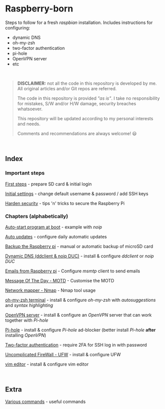 # Raspberry-born

Steps to follow for a fresh *raspbian* installation. Includes instructions for configuring:

- dynamic DNS
- oh-my-zsh
- two-factor authentication
- pi-hole
- OpenVPN server
- etc

<br>

> **DISCLAIMER:** not all the code in this repository is developed by me. All original articles and/or Git repos are referred.
>
> The code in this repository is provided *"as is"*. I take no responsibility for mistakes, S/W and/or H/W damage, security breaches whatsoever.
>
> This repository will be updated according to my personal interests and needs.
> 
> Comments and recommendations are always welcome! :smiley:

<br>

## Index

### Important steps

[First steps](https://github.com/smyrnakis/raspberry-born/blob/main/chapters/first-steps.md) - prepare SD card & initial login

[Initial settings](https://github.com/smyrnakis/raspberry-born/blob/main/chapters/initial-settings.md) - change default username & password / add SSH keys

[Harden security](https://github.com/smyrnakis/raspberry-born/blob/main/chapters/harden.md) - tips 'n' tricks to secure the Raspberry Pi

### Chapters (alphabetically)

[Auto-start program at boot](https://github.com/smyrnakis/raspberry-born/blob/main/chapters/autostart.md) - example with *noip*

[Auto updates](https://github.com/smyrnakis/raspberry-born/blob/main/chapters/auto-updates.md) - configure daily automatic updates

[Backup the Raspberry pi](https://github.com/smyrnakis/raspberry-born/blob/main/chapters/backup.md) - manual or automatic backup of microSD card

[Dynamic DNS (ddclient & noip DUC)](https://github.com/smyrnakis/raspberry-born/blob/main/chapters/dynamic-dns.md) - install & configure *ddclient* or *noip DUC*

[Emails from Raspberry pi](https://github.com/smyrnakis/raspberry-born/blob/main/chapters/email.md) - Configure *msmtp* client to send emails

[Message Of The Day - MOTD](https://github.com/smyrnakis/raspberry-born/blob/main/chapters/motd.md) - Customise the MOTD

[Network mapper - Nmap](https://github.com/smyrnakis/raspberry-born/blob/main/chapters/nmap.md) - Nmap tool usage

[oh-my-zsh terminal](https://github.com/smyrnakis/raspberry-born/blob/main/chapters/zsh.md) - install & configure *oh-my-zsh* with *autosuggestions* and *syntax highlighting*

[OpenVPN server](https://github.com/smyrnakis/raspberry-born/blob/main/chapters/vpn.md) - install & configure an *OpenVPN* server that can work together with *Pi-hole*

[Pi-hole](https://github.com/smyrnakis/raspberry-born/blob/main/chapters/pihole.md) - install & configure *Pi-hole* ad-blocker (better install *Pi-hole* **after** installing *OpenVPN*)

[Two-factor authentication](https://github.com/smyrnakis/raspberry-born/blob/main/chapters/2FA.md) - require 2FA for SSH log in with password

[Uncomplicated FireWall - UFW](https://github.com/smyrnakis/raspberry-born/blob/main/chapters/harden.md#uncomplicated-firewall-ufw) - install & configure UFW

[vim editor](https://github.com/smyrnakis/raspberry-born/blob/main/chapters/vim.md) - install & configure vim editor

<br>

## Extra

[Various commands](https://github.com/smyrnakis/raspberry-born/blob/main/chapters/extra.md) - useful commands